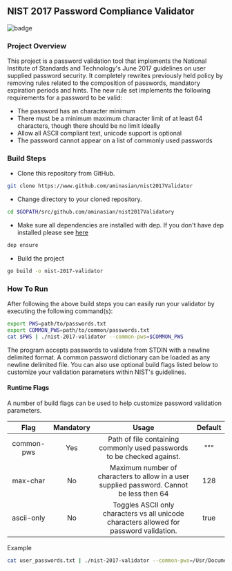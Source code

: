 ## NIST 2017 Password Compliance Validator
![badge](http://crossorigin.me/https://concourse.aminasian.coffee/api/v1/teams/main/pipelines/nistValidator2017/jobs/test-source/badge)
### Project Overview
This project is a password validation tool that implements the National Institute of Standards and Technology's 
June 2017 guidelines on user supplied password security. It completely rewrites previously held policy by removing
rules related to the composition of passwords, mandatory expiration periods and hints. The new rule set implements
the following requirements for a password to be valid:
* The password has an character minimum
* There must be a minimum maximum character limit of at least 64 characters, though there should be no limit ideally
* Allow all ASCII compliant text, unicode support is optional
* The password cannot appear on a list of commonly used passwords

### Build Steps
* Clone this repository from GitHub.
```bash
git clone https://www.github.com/aminasian/nist2017Validator
```
* Change directory to your cloned repository.
```bash
cd $GOPATH/src/github.com/aminasian/nist2017Validatory
```
* Make sure all dependencies are installed with dep. If you don't have dep installed please see
[here](https://github.com/golang/dep)
```bash
dep ensure
```
* Build the project
```bash
go build -o nist-2017-validator
```

### How To Run
After following the above build steps you can easily run your validator by executing the following command(s):
```bash
export PWS=path/to/passwords.txt
export COMMON_PWS=path/to/common/passwords.txt
cat $PWS | ./nist-2017-validator --common-pws=$COMMON_PWS
```
The program accepts passwords to validate from STDIN with a newline delimited format. A common password dictionary can
be loaded as any newline delimited file.
You can also use optional build flags listed below to customize your validation parameters within NIST's guidelines.
#### Runtime Flags
A number of build flags can be used to help customize password validation parameters.

|Flag|Mandatory|Usage|Default|
|:--:|:-------:|:---:|:-----:|
|common-pws|Yes|Path of file containing commonly used passwords to be checked against.|"""|
|max-char|No|Maximum number of characters to allow in a user supplied password. Cannot be less then 64|128|
|ascii-only|No|Toggles ASCII only characters vs all unicode characters allowed for password validation. |true|

Example
```bash
cat user_passwords.txt | ./nist-2017-validator --common-pws=/Usr/Documents/common_pws.txt --max-char=64 --ascii-only=false
```